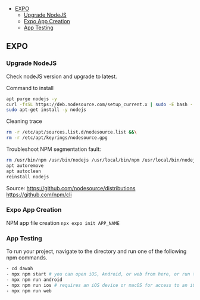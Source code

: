 - [EXPO](#expo)
  - [Upgrade NodeJS](#upgrade-nodejs)
  - [Expo App Creation](#expo-app-creation)
  - [App Testing](#app-testing)

## EXPO

### Upgrade NodeJS
Check nodeJS version and upgrade to latest. 

Command to install
```bash
apt purge nodejs -y
curl -fsSL https://deb.nodesource.com/setup_current.x | sudo -E bash - &&\
sudo apt-get install -y nodejs
```
Cleaning trace
```bash
rm -r /etc/apt/sources.list.d/nodesource.list &&\
rm -r /etc/apt/keyrings/nodesource.gpg
```

Troubleshoot NPM segmentation fault:
```bash
rm /usr/bin/npm /usr/bin/nodejs /usr/local/bin/npm /usr/local/bin/nodejs
apt autoremove
apt autoclean
reinstall nodejs
```

Source: https://github.com/nodesource/distributions https://github.com/npm/cli

### Expo App Creation

NPM app file creation `npx expo init APP_NAME`


### App Testing

To run your project, navigate to the directory and run one of the following npm commands.
```bash
- cd dawah
- npx npm start # you can open iOS, Android, or web from here, or run them directly with the commands below.
- npx npm run android
- npx npm run ios # requires an iOS device or macOS for access to an iOS simulator
- npx npm run web
```
